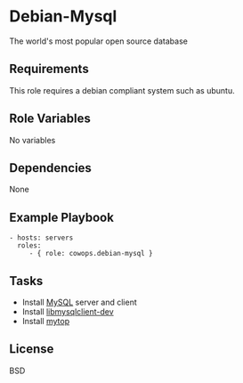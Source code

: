 Debian-Mysql
============

The world's most popular open source database

Requirements
------------

This role requires a debian compliant system such as ubuntu.

Role Variables
--------------

No variables

Dependencies
------------

None

Example Playbook
----------------

    - hosts: servers
      roles:
         - { role: cowops.debian-mysql }

Tasks
-----

  - Install [MySQL](http://www.mysql.com/) server and client
  - Install [libmysqlclient-dev](http://packages.debian.org/search?lang=fr&searchon=names&keywords=libmysqlclient-dev)
  - Install [mytop](http://jeremy.zawodny.com/mysql/mytop/)


License
-------

BSD
